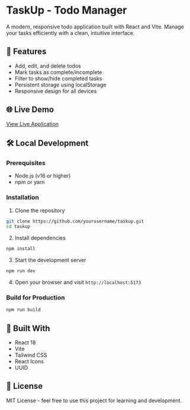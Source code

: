 # TaskUp - Todo Manager

A modern, responsive todo application built with React and Vite. Manage your tasks efficiently with a clean, intuitive interface.

## 🚀 Features

- Add, edit, and delete todos
- Mark tasks as complete/incomplete
- Filter to show/hide completed tasks
- Persistent storage using localStorage
- Responsive design for all devices

## 🌐 Live Demo

[View Live Application](https://your-app-name.vercel.app)

## 🛠️ Local Development

### Prerequisites
- Node.js (v16 or higher)
- npm or yarn

### Installation

1. Clone the repository
```bash
git clone https://github.com/yourusername/taskup.git
cd taskup
```

2. Install dependencies
```bash
npm install
```

3. Start the development server
```bash
npm run dev
```

4. Open your browser and visit `http://localhost:5173`

### Build for Production
```bash
npm run build
```

## 🧰 Built With

- React 18
- Vite
- Tailwind CSS
- React Icons
- UUID

## 📝 License

MIT License - feel free to use this project for learning and development.
